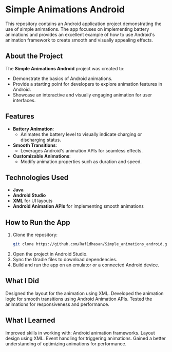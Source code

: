 # Simple Animations Android

This repository contains an Android application project demonstrating the use of simple animations. The app focuses on implementing battery animations and provides an excellent example of how to use Android's animation framework to create smooth and visually appealing effects.

## About the Project

The **Simple Animations Android** project was created to:
- Demonstrate the basics of Android animations.
- Provide a starting point for developers to explore animation features in Android.
- Showcase an interactive and visually engaging animation for user interfaces.

## Features
- **Battery Animation**:
  - Animates the battery level to visually indicate charging or discharging status.
- **Smooth Transitions**:
  - Leverages Android's animation APIs for seamless effects.
- **Customizable Animations**:
  - Modify animation properties such as duration and speed.



## Technologies Used
- **Java**
- **Android Studio**
- **XML** for UI layouts
- **Android Animation APIs** for implementing smooth animations

## How to Run the App
1. Clone the repository:
   ```bash
   git clone https://github.com/Raf1dhasan/Simple_animations_android.git
2. Open the project in Android Studio.
3. Sync the Gradle files to download dependencies.
4. Build and run the app on an emulator or a connected Android device.

## What I Did
Designed the layout for the animation using XML.
Developed the animation logic for smooth transitions using Android Animation APIs.
Tested the animations for responsiveness and performance.

## What I Learned
Improved skills in working with:
Android animation frameworks.
Layout design using XML.
Event handling for triggering animations.
Gained a better understanding of optimizing animations for performance.
